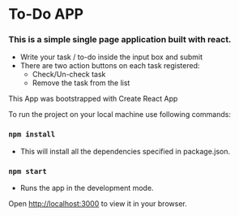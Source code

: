 # To-Do APP

### This is a simple single page application built with react.

- Write your task / to-do inside the input box and submit
- There are two action buttons on each task registered:
  - Check/Un-check task
  - Remove the task from the list

This App was bootstrapped with Create React App

To run the project on your local machine use following commands:

### `npm install`

- This will install all the dependencies specified in package.json.

### `npm start`

- Runs the app in the development mode.

Open [http://localhost:3000](http://localhost:3000) to view it in your browser.
